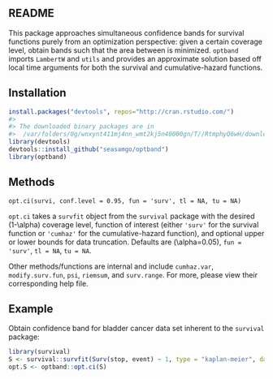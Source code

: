 
<!-- README.md is generated from README.Rmd. Please edit that file -->
README
------

This package approaches simultaneous confidence bands for survival functions purely from an optimization perspective: given a certain coverage level, obtain bands such that the area between is minimized. `optband` imports `LambertW` and `utils` and provides an approximate solution based off local time arguments for both the survival and cumulative-hazard functions.

Installation
------------

``` r
install.packages("devtools", repos="http://cran.rstudio.com/")
#> 
#> The downloaded binary packages are in
#>  /var/folders/0g/wnxynt411mj4nn_wmt2kj5n40000gn/T//RtmphyQ6wH/downloaded_packages
library(devtools)
devtools::install_github("seasamgo/optband")
library(optband)
```

Methods
-------

`opt.ci(survi, conf.level = 0.95, fun = 'surv', tl = NA, tu = NA)`

`opt.ci` takes a `survfit` object from the `survival` package with the desired \(1-\alpha\) coverage level, function of interest (either `'surv'` for the survival function or `'cumhaz'` for the cumulative-hazard function), and optional upper or lower bounds for data truncation. Defaults are \(\alpha=0.05\), `fun = 'surv'`, `tl = NA`, `tu = NA`.

Other methods/functions are internal and include `cumhaz.var`, `modify.surv.fun`, `psi`, `riemsum`, and `surv.range`. For more, please view their corresponding help file.

Example
-------

Obtain confidence band for bladder cancer data set inherent to the `survival` package:

``` r
library(survival)
S <- survival::survfit(Surv(stop, event) ~ 1, type = "kaplan-meier", data = bladder)
opt.S <- optband::opt.ci(S)
```
